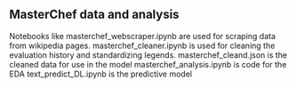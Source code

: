 ## MasterChef data and analysis 

Notebooks like masterchef_webscraper.ipynb are used for scraping data from wikipedia pages.
masterchef_cleaner.ipynb is used for cleaning the evaluation history and standardizing legends.
masterchef_cleand.json is the cleaned data for use in the model
masterchef_analysis.ipynb is code for the EDA
text_predict_DL.ipynb is the predictive model


